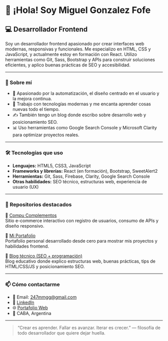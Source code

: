 # 👋 ¡Hola! Soy Miguel Gonzalez Fofe

## 💻 Desarrollador Frontend

Soy un desarrollador frontend apasionado por crear interfaces web modernas, responsivas y funcionales. Me especializo en HTML, CSS y JavaScript, y actualmente estoy en formación con React. Utilizo herramientas como Git, Sass, Bootstrap y APIs para construir soluciones eficientes, y aplico buenas prácticas de SEO y accesibilidad.

---

### 🧠 Sobre mí

- 🚀 Apasionado por la automatización, el diseño centrado en el usuario y la mejora continua.
- 🧰 Trabajo con tecnologías modernas y me encanta aprender cosas nuevas todo el tiempo.
- ✍️ También tengo un blog donde escribo sobre desarrollo web y posicionamiento SEO.
- 📊 Uso herramientas como Google Search Console y Microsoft Clarity para optimizar proyectos reales.

---

### 🛠️ Tecnologías que uso

- **Lenguajes:** HTML5, CSS3, JavaScript
- **Frameworks y librerías:** React (en formación), Bootstrap, SweetAlert2
- **Herramientas:** Git, Sass, Firebase, Clarity, Google Search Console
- **Otras habilidades:** SEO técnico, estructuras web, experiencia de usuario (UX)

---

### 📂 Repositorios destacados

🔸 [Compu Complementos](https://github.com/Miguelgonzalezfofe)  
Sitio e-commerce interactivo con registro de usuarios, consumo de APIs y diseño responsivo.

🔸 [Mi Portafolio](https://miguelgonzalezfofe.github.io/MiPortafolio/)  
Portafolio personal desarrollado desde cero para mostrar mis proyectos y habilidades frontend.

🔸 [Blog técnico (SEO + programación)](🔗)  
Blog educativo donde explico estructuras web, buenas prácticas, tips de HTML/CSS/JS y posicionamiento SEO.

---

### 📫 Cómo contactarme

- 📧 Email: 247mmgg@gmail.com  
- 💼 [LinkedIn](https://www.linkedin.com/in/miguel-gonzalez-07392b187/)  
- 🌐 [Portafolio Web](https://miguelgonzalezfofe.github.io/MiPortafolio/)  
- 📍 CABA, Argentina

---

> “Crear es aprender. Fallar es avanzar. Iterar es crecer.” — filosofía de todo desarrollador que quiere dejar huella.

